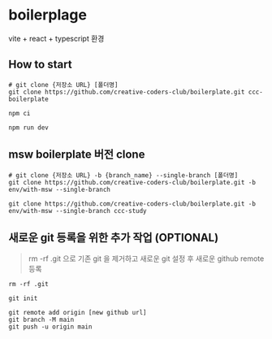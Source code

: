 # boilerplage
vite + react + typescript 환경

## How to start
```shell
# git clone {저장소 URL} [폴더명]
git clone https://github.com/creative-coders-club/boilerplate.git ccc-boilerplate 
```

```shell
npm ci

npm run dev
```

## msw boilerplate 버전 clone 
```shell
# git clone {저장소 URL} -b {branch_name} --single-branch [폴더명]
git clone https://github.com/creative-coders-club/boilerplate.git -b env/with-msw --single-branch
```

```shell
git clone https://github.com/creative-coders-club/boilerplate.git -b env/with-msw --single-branch ccc-study
```

## 새로운 git 등록을 위한 추가 작업 (OPTIONAL)
> rm -rf .git 으로 기존 git 을 제거하고 새로운 git 설정 후 새로운 github remote 등록

```shell
rm -rf .git

git init 

git remote add origin [new github url]
git branch -M main
git push -u origin main
```


